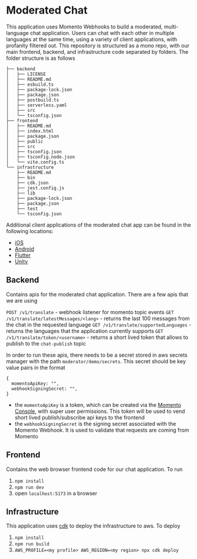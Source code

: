 # Moderated Chat

This application uses Momento Webhooks to build a moderated, multi-language chat application. Users can chat with each other in multiple languages at the same time, using a variety of client applications, with profanity filtered out. This repository is structured as a mono repo, with our main frontend, backend, and infrastructure code separated by folders. The folder structure is as follows

```
├── backend
│   ├── LICENSE
│   ├── README.md
│   ├── esbuild.ts
│   ├── package-lock.json
│   ├── package.json
│   ├── postbuild.ts
│   ├── serverless.yaml
│   ├── src
│   └── tsconfig.json
├── frontend
│   ├── README.md
│   ├── index.html
│   ├── package.json
│   ├── public
│   ├── src
│   ├── tsconfig.json
│   ├── tsconfig.node.json
│   └── vite.config.ts
└── infrastructure
    ├── README.md
    ├── bin
    ├── cdk.json
    ├── jest.config.js
    ├── lib
    ├── package-lock.json
    ├── package.json
    ├── test
    └── tsconfig.json
```

Additional client applications of the moderated chat app can be found in the following locations:

- [iOS](./ios/)
- [Android](./android/)
- [Flutter](./flutter/)
- [Unity](https://github.com/momentohq/momento-unity-demo)

## Backend

Contains apis for the moderated chat application. There are a few apis that we are using

`POST /v1/translate` - webhook listener for momento topic events
`GET /v1/translate/latestMessages/<lang>` - returns the last 100 messages from the chat in the requested language
`GET /v1/translate/supportedLanguages` - returns the languages that the application currently supports
`GET /v1/translate/token/<username>` - returns a short lived token that allows <username> to publish to the `chat-publish` topic

In order to run these apis, there needs to be a secret stored in aws secrets manager with the path `moderator/demo/secrets`. This secret should be key value pairs in the format

```
{
  momentoApiKey: "",
  webhookSigningSecret: "",
}
```
- the `momentoApiKey` is a token, which can be created via the [Momento Console](https://console.gomomento.com/api-keys), with super user permissions. This token will be used to vend short lived publish/subscribe api keys to the frontend
- the `webhookSigningSecret` is the signing secret associated with the Momento Webhook. It is used to validate that requests are coming from Momento


## Frontend

Contains the web browser frontend code for our chat application. To run

1. `npm install`
2. `npm run dev`
3. open `localhost:5173` in a browser

## Infrastructure

This application uses [cdk](https://github.com/aws/aws-cdk) to deploy the infrastructure to aws. To deploy

1. `npm install`
2. `npm run build`
3. `AWS_PROFILE=<my profile> AWS_REGION=<my region> npx cdk deploy`
